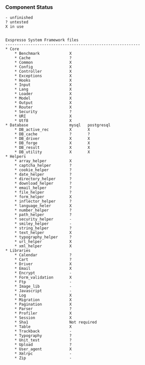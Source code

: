 ### Component Status

    - unfinished
    ? untested
    X in use


    Exspresso System Framework files
    -----------------------------------------------------------
    * Core
        * Benchmark             X
        * Cache                 ?
        * Common                X
        * Config                X
        * Controller            X
        * Exceptions            X
        * Hooks                 X
        * Input                 X
        * Lang                  X
        * Loader                X
        * Model                 X
        * Output                X
        * Router                X
        * Security              ?
        * URI                   X
        * Utf8                  X
    * Database                  mysql   postgresql
        * DB_active_rec         X       X
        * DB_cache              ?       ?
        * DB_driver             X       X
        * DB_forge              X       X
        * DB_result             X       X
        * DB_utility            X       X
    * Helpers
        * array_helper          X
        * captcha_helper        ?
        * cookie_helper         ?
        * date_helper           ?
        * directory_helper      ?
        * download_helper       ?
        * email_helper          ?
        * file_helper           ?
        * form_helper           X
        * inflector_helper      ?
        * language_heler        X
        * number_helper         ?
        * path_helper           ?
        * security_helper       -
        * smiley_helper         -
        * string_helper         ?
        * text_helper           X
        * typography_helper     ?
        * url_helper            X
        * xml_helper            X
    * Libraries
        * Calendar              ?
        * Cart                  ?
        * Driver                X
        * Email                 X
        * Encrypt               -
        * Form_validation       X
        * Ftp                   -
        * Image_lib             -
        * Javascript            -
        * Log                   X
        * Migration             X
        * Pagination            X
        * Parser                ?
        * Profiler              X
        * Session               X
        * Sha1                  Not required
        * Table                 X
        * Trackback             -
        * Typography            ?
        * Unit_test             ?
        * Upload                ?
        * User_agent            X
        * Xmlrpc                -
        * Zip                   -

